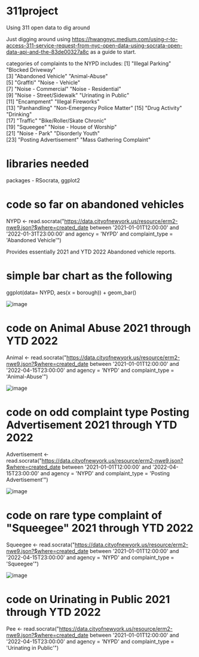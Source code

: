 # 311project
Using 311 open data to dig around


Just digging around using https://hwangnyc.medium.com/using-r-to-access-311-service-request-from-nyc-open-data-using-socrata-open-data-api-and-the-83de00327a8c as a guide to start. 

categories of complaints to the NYPD includes: 
 [1] "Illegal Parking"             "Blocked Driveway"           
 [3] "Abandoned Vehicle"           "Animal-Abuse"               
 [5] "Graffiti"                    "Noise - Vehicle"            
 [7] "Noise - Commercial"          "Noise - Residential"        
 [9] "Noise - Street/Sidewalk"     "Urinating in Public"        
[11] "Encampment"                  "Illegal Fireworks"          
[13] "Panhandling"                 "Non-Emergency Police Matter"
[15] "Drug Activity"               "Drinking"                   
[17] "Traffic"                     "Bike/Roller/Skate Chronic"  
[19] "Squeegee"                    "Noise - House of Worship"   
[21] "Noise - Park"                "Disorderly Youth"           
[23] "Posting Advertisement"       "Mass Gathering Complaint" 

# libraries needed 

packages - RSocrata, ggplot2

# code so far on abandoned vehicles 
NYPD <- read.socrata("https://data.cityofnewyork.us/resource/erm2-nwe9.json?$where=created_date between '2021-01-01T12:00:00' and '2022-01-31T23:00:00' and agency = 'NYPD' and complaint_type = 'Abandoned Vehicle'")

Provides essentially 2021 and YTD 2022 Abandoned vehicle reports. 

# simple bar chart as the following

ggplot(data= NYPD, aes(x = borough)) + geom_bar() 

![image](https://user-images.githubusercontent.com/14792681/151902839-f40eb8a3-7567-4f2e-be3c-c77857514a4b.png)

# code on Animal Abuse 2021 through YTD 2022 

Animal <- read.socrata("https://data.cityofnewyork.us/resource/erm2-nwe9.json?$where=created_date between '2021-01-01T12:00:00' and '2022-04-15T23:00:00' and agency = 'NYPD' and complaint_type = 'Animal-Abuse'")

![image](https://user-images.githubusercontent.com/14792681/163698616-a38c0c65-98eb-4a32-aead-ca8a4678035c.png)

# code on odd complaint type Posting Advertisement 2021 through YTD 2022

Advertisement <- read.socrata("https://data.cityofnewyork.us/resource/erm2-nwe9.json?$where=created_date between '2021-01-01T12:00:00' and '2022-04-15T23:00:00' and agency = 'NYPD' and complaint_type = 'Posting Advertisement'")

![image](https://user-images.githubusercontent.com/14792681/163698599-2cf928f4-f095-4902-829c-7a6883271462.png)

# code on rare type complaint of "Squeegee" 2021 through YTD 2022

Squeegee <- read.socrata("https://data.cityofnewyork.us/resource/erm2-nwe9.json?$where=created_date between '2021-01-01T12:00:00' and '2022-04-15T23:00:00' and agency = 'NYPD' and complaint_type = 'Squeegee'")

![image](https://user-images.githubusercontent.com/14792681/163698584-052a0797-8c34-4491-a85b-b9708bdde3b7.png)


# code on Urinating in Public 2021 through YTD 2022

Pee <- read.socrata("https://data.cityofnewyork.us/resource/erm2-nwe9.json?$where=created_date between '2021-01-01T12:00:00' and '2022-04-15T23:00:00' and agency = 'NYPD' and complaint_type = 'Urinating in Public'")


